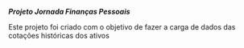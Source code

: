 ***Projeto Jornada Finanças Pessoais*** 

Este projeto foi criado com o objetivo de fazer a carga de dados das cotações históricas dos ativos
